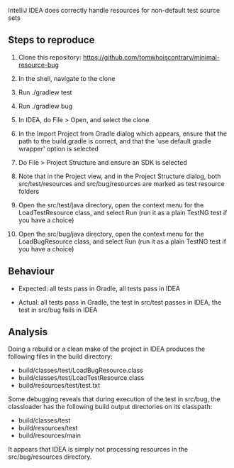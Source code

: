 IntelliJ IDEA does correctly handle resources for non-default test source sets

Steps to reproduce
------------------

1. Clone this repository: https://github.com/tomwhoiscontrary/minimal-resource-bug

2. In the shell, navigate to the clone

3. Run ./gradlew test

4. Run ./gradlew bug

5. In IDEA, do File > Open, and select the clone

6. In the Import Project from Gradle dialog which appears, ensure that the path to the build.gradle is correct, and that the 'use default gradle wrapper' option is selected

7. Do File > Project Structure and ensure an SDK is selected

8. Note that in the Project view, and in the Project Structure dialog, both src/test/resources and src/bug/resources are marked as test resource folders

9. Open the src/test/java directory, open the context menu for the LoadTestResource class, and select Run (run it as a plain TestNG test if you have a choice)

10. Open the src/bug/java directory, open the context menu for the LoadBugResource class, and select Run (run it as a plain TestNG test if you have a choice)

Behaviour
---------

* Expected: all tests pass in Gradle, all tests pass in IDEA

* Actual: all tests pass in Gradle, the test in src/test passes in IDEA, the test in src/bug fails in IDEA

Analysis
--------

Doing a rebuild or a clean make of the project in IDEA produces the following files in the build directory:

* build/classes/test/LoadBugResource.class
* build/classes/test/LoadTestResource.class
* build/resources/test/test.txt

Some debugging reveals that during execution of the test in src/bug, the classloader has the following build output directories on its classpath:

* build/classes/test
* build/resources/test
* build/resources/main

It appears that IDEA is simply not processing resources in the src/bug/resources directory.

